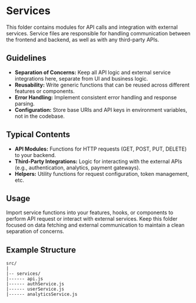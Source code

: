 # Services

This folder contains modules for API calls and integration with external services. Service files are responsible for handling communication between the frontend and backend, as well as with any third-party APIs.

## Guidelines 

- **Separation of Concerns:** Keep all API logic and external service integrations here, separate from  UI and business logic.
- **Reusability:** Write generic functions that can be reused across different features or components.
- **Error Handling:** Implement consistent error handling and response parsing.
- **Configuration:** Store base URIs and API keys in environment variables, not in the codebase.

## Typical Contents

- **API Modules:** Functions for HTTP requests (GET, POST, PUT, DELETE) to your backend.
- **Third-Party Integrations:** Logic for interacting with the external APIs (e.g., authentication, analytics, payment gateways).
- **Helpers:** Utility functions for request configuration, token management, etc.

## Usage

Import service functions into your features, hooks, or components to perform API request or interact with external services. Keep this folder focused on data fetching and external communication to maintain a clean separation of concerns.

## Example Structure
```
src/
|
|-- services/
|------ api.js
|------ authService.js
|------ userService.js
|------ analyticsService.js
```